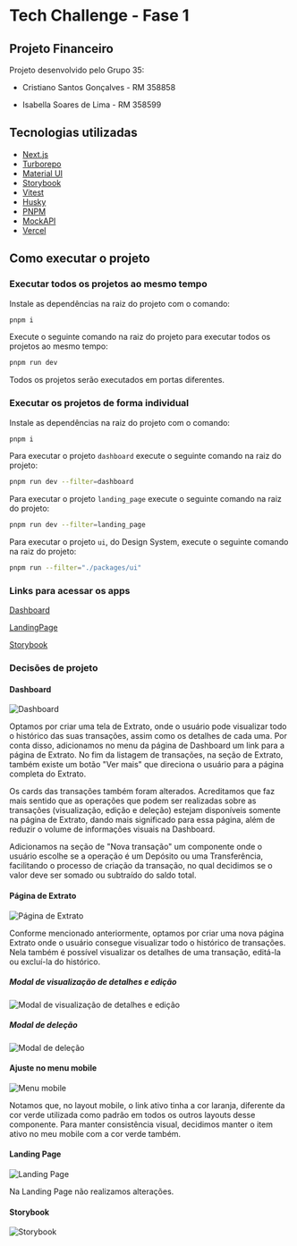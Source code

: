 # Tech Challenge - Fase 1

## Projeto Financeiro

Projeto desenvolvido pelo Grupo 35:

- Cristiano Santos Gonçalves - RM 358858

- Isabella Soares de Lima - RM 358599

## Tecnologias utilizadas

- [Next.js](https://nextjs.org)
- [Turborepo](https://turbo.build)
- [Material UI](https://mui.com/material-ui/)
- [Storybook](https://storybook.js.org)
- [Vitest](https://vitest.dev)
- [Husky](https://typicode.github.io/husky/)
- [PNPM](https://pnpm.io/pt/)
- [MockAPI](https://mockapi.io/)
- [Vercel](https://vercel.com/home)

## Como executar o projeto

### Executar todos os projetos ao mesmo tempo

Instale as dependências na raiz do projeto com o comando:

```sh
pnpm i
```

Execute o seguinte comando na raiz do projeto para executar todos os projetos ao mesmo tempo:

```sh
pnpm run dev
```

Todos os projetos serão executados em portas diferentes.

### Executar os projetos de forma individual

Instale as dependências na raiz do projeto com o comando:

```sh
pnpm i
```

Para executar o projeto `dashboard` execute o seguinte comando na raiz do projeto:

```sh
pnpm run dev --filter=dashboard
```

Para executar o projeto `landing_page` execute o seguinte comando na raiz do projeto:

```sh
pnpm run dev --filter=landing_page
```

Para executar o projeto `ui`, do Design System, execute o seguinte comando na raiz do projeto:

```sh
pnpm run --filter="./packages/ui"
```

### Links para acessar os apps

[Dashboard](https://fiap-tech-challenge-dashboard.vercel.app/)

[LandingPage](https://desafio-projeto-financeiro-landing-page.vercel.app/)

[Storybook](https://desafio-projeto-financeiro-ui.vercel.app/?path=/docs/components-illustration--docs)

### Decisões de projeto

#### Dashboard

![Dashboard](image.png)

Optamos por criar uma tela de Extrato, onde o usuário pode visualizar todo o histórico das suas transações, assim como os detalhes de cada uma. Por conta disso, adicionamos no menu da página de Dashboard um link para a página de Extrato. No fim da listagem de transações, na seção de Extrato, também existe um botão "Ver mais" que direciona o usuário para a página completa do Extrato.

Os cards das transações também foram alterados. Acreditamos que faz mais sentido que as operações que podem ser realizadas sobre as transações (visualização, edição e deleção) estejam disponíveis somente na página de Extrato, dando mais significado para essa página, além de reduzir o volume de informações visuais na Dashboard.

Adicionamos na seção de "Nova transação" um componente onde o usuário escolhe se a operação é um Depósito ou uma Transferência, facilitando o processo de criação da transação, no qual decidimos se o valor deve ser somado ou subtraído do saldo total.

#### Página de Extrato

![Página de Extrato](image-1.png)

Conforme mencionado anteriormente, optamos por criar uma nova página Extrato onde o usuário consegue visualizar todo o histórico de transações. Nela também é possível visualizar os detalhes de uma transação, editá-la ou excluí-la do histórico.

##### Modal de visualização de detalhes e edição

![Modal de visualização de detalhes e edição](image-2.png)

##### Modal de deleção

![Modal de deleção](image-3.png)

#### Ajuste no menu mobile

![Menu mobile](image-4.png)

Notamos que, no layout mobile, o link ativo tinha a cor laranja, diferente da cor verde utilizada como padrão em todos os outros layouts desse componente. Para manter consistência visual, decidimos manter o item ativo no meu mobile com a cor verde também.

#### Landing Page

![Landing Page](image-5.png)

Na Landing Page não realizamos alterações.

#### Storybook

![Storybook](image-6.png)
